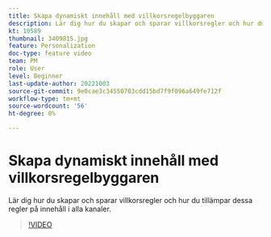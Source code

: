 ```yaml
---
title: Skapa dynamiskt innehåll med villkorsregelbyggaren
description: Lär dig hur du skapar och sparar villkorsregler och hur du tillämpar dessa regler på innehåll i alla kanaler.
kt: 10589
thumbnail: 3409815.jpg
feature: Personalization
doc-type: feature video
team: PM
role: User
level: Beginner
last-update-author: 20221003
source-git-commit: 9e0cae3c34550703cdd15bd7f9f096a649fe712f
workflow-type: tm+mt
source-wordcount: '56'
ht-degree: 0%

---
```


# Skapa dynamiskt innehåll med villkorsregelbyggaren

Lär dig hur du skapar och sparar villkorsregler och hur du tillämpar dessa regler på innehåll i alla kanaler.

>[!VIDEO](https://video.tv.adobe.com/v/3409815?quality=12)
